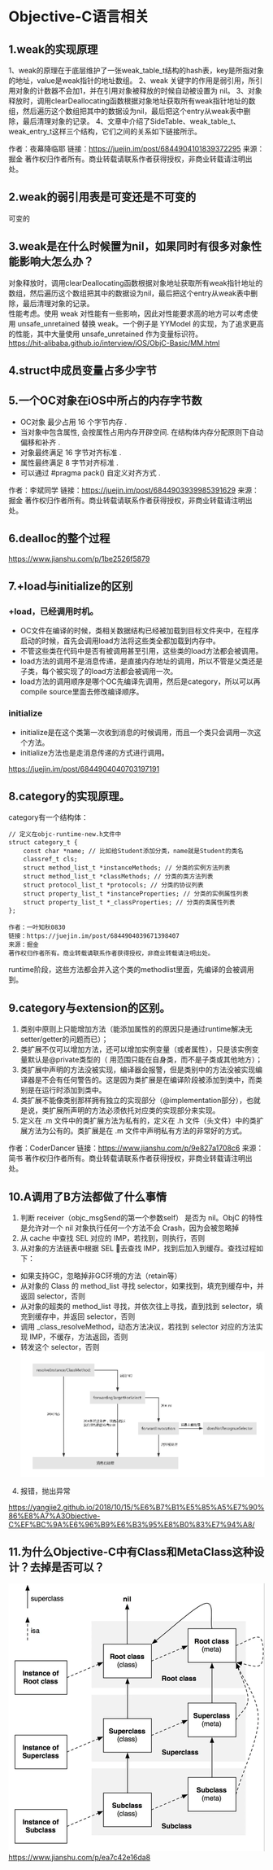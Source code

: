 # Objective-C语言相关
## 1.weak的实现原理
1、weak的原理在于底层维护了一张weak_table_t结构的hash表，key是所指对象的地址，value是weak指针的地址数组。
2、weak 关键字的作用是弱引用，所引用对象的计数器不会加1，并在引用对象被释放的时候自动被设置为 nil。
3、对象释放时，调用clearDeallocating函数根据对象地址获取所有weak指针地址的数组，然后遍历这个数组把其中的数据设为nil，最后把这个entry从weak表中删除，最后清理对象的记录。
4、文章中介绍了SideTable、weak_table_t、weak_entry_t这样三个结构，它们之间的关系如下链接所示。



作者：夜幕降临耶
链接：https://juejin.im/post/6844904101839372295
来源：掘金
著作权归作者所有。商业转载请联系作者获得授权，非商业转载请注明出处。
## 2.weak的弱引用表是可变还是不可变的
可变的

## 3.weak是在什么时候置为nil，如果同时有很多对象性能影响大怎么办？
对象释放时，调用clearDeallocating函数根据对象地址获取所有weak指针地址的数组，然后遍历这个数组把其中的数据设为nil，最后把这个entry从weak表中删除，最后清理对象的记录。  
性能考虑。使用 weak 对性能有一些影响，因此对性能要求高的地方可以考虑使用 unsafe_unretained 替换 weak。一个例子是 YYModel 的实现，为了追求更高的性能，其中大量使用 unsafe_unretained 作为变量标识符。  
https://hit-alibaba.github.io/interview/iOS/ObjC-Basic/MM.html

## 4.struct中成员变量占多少字节

## 5.一个OC对象在iOS中所占的内存字节数
* OC对象 最少占用 16 个字节内存 .
* 当对象中包含属性, 会按属性占用内存开辟空间. 在结构体内存分配原则下自动偏移和补齐 .
* 对象最终满足 16 字节对齐标准 .
* 属性最终满足 8 字节对齐标准 .
* 可以通过 #pragma pack() 自定义对齐方式 .

作者：李斌同学
链接：https://juejin.im/post/6844903939985391629
来源：掘金
著作权归作者所有。商业转载请联系作者获得授权，非商业转载请注明出处。

## 6.dealloc的整个过程
https://www.jianshu.com/p/1be2526f5879

## 7.+load与initialize的区别
### +load，已经调用时机。
* OC文件在编译的时候，类相关数据结构已经被加载到目标文件夹中，在程序启动的时候，首先会调用load方法将这些类全都加载到内存中。  
* 不管这些类在代码中是否有被调用甚至引用，这些类的load方法都会被调用。  
* load方法的调用不是消息传递，是直接内存地址的调用，所以不管是父类还是子类，每个被实现了的load方法都会被调用一次。  
* load方法的调用顺序是哪个OC先编译先调用，然后是category，所以可以再compile source里面去修改编译顺序。

### initialize
* initialize是在这个类第一次收到消息的时候调用，而且一个类只会调用一次这个方法。
* initialize方法也是走消息传递的方式进行调用。

https://juejin.im/post/6844904040703197191

## 8.category的实现原理。
category有一个结构体：
```
// 定义在objc-runtime-new.h文件中
struct category_t {
    const char *name; // 比如给Student添加分类，name就是Student的类名
    classref_t cls;
    struct method_list_t *instanceMethods; // 分类的实例方法列表
    struct method_list_t *classMethods; // 分类的类方法列表
    struct protocol_list_t *protocols; // 分类的协议列表
    struct property_list_t *instanceProperties; // 分类的实例属性列表
    struct property_list_t *_classProperties; // 分类的类属性列表
};

作者：一叶知秋0830
链接：https://juejin.im/post/6844904039671398407
来源：掘金
著作权归作者所有。商业转载请联系作者获得授权，非商业转载请注明出处。
```
runtime阶段，这些方法都会并入这个类的methodlist里面，先编译的会被调用到。

## 9.category与extension的区别。
1. 类别中原则上只能增加方法（能添加属性的的原因只是通过runtime解决无setter/getter的问题而已）；
2. 类扩展不仅可以增加方法，还可以增加实例变量（或者属性），只是该实例变量默认是@private类型的（
用范围只能在自身类，而不是子类或其他地方）；
3. 类扩展中声明的方法没被实现，编译器会报警，但是类别中的方法没被实现编译器是不会有任何警告的。这是因为类扩展是在编译阶段被添加到类中，而类别是在运行时添加到类中。
4. 类扩展不能像类别那样拥有独立的实现部分（@implementation部分），也就是说，类扩展所声明的方法必须依托对应类的实现部分来实现。
5. 定义在 .m 文件中的类扩展方法为私有的，定义在 .h 文件（头文件）中的类扩展方法为公有的。类扩展是在 .m 文件中声明私有方法的非常好的方式。

作者：CoderDancer
链接：https://www.jianshu.com/p/9e827a1708c6
来源：简书
著作权归作者所有。商业转载请联系作者获得授权，非商业转载请注明出处。

## 10.A调用了B方法都做了什么事情
1. 判断 receiver（objc_msgSend的第一个参数self） 是否为 nil。ObjC 的特性是允许对一个 nil 对象执行任何一个方法不会 Crash，因为会被忽略掉
2. 从 cache 中查找 SEL 对应的 IMP，若找到，则执行，否则
3. 从对象的方法链表中根据 SEL 去查找 IMP，找到后加入到缓存。查找过程如下：
 * 如果支持GC，忽略掉非GC环境的方法（retain等）
 * 从对象的 Class 的 method_list 寻找 selector，如果找到，填充到缓存中，并返回 selector，否则
 * 从对象的超类的 method_list 寻找，并依次往上寻找，直到找到 selector，填充到缓存中，并返回 selector，否则
 * 调用 _class_resolveMethod，动态方法决议，若找到 selector 对应的方法实现 IMP，不缓存，方法返回，否则
 * 转发这个 selector，否则
 ![avatar](/resource/messageForword.png)
4. 报错，抛出异常

https://yangjie2.github.io/2018/10/15/%E6%B7%B1%E5%85%A5%E7%90%86%E8%A7%A3Objective-C%EF%BC%9A%E6%96%B9%E6%B3%95%E8%B0%83%E7%94%A8/

## 11.为什么Objective-C中有Class和MetaClass这种设计？去掉是否可以？
![isa](/resource/isa_point.webp)
https://www.jianshu.com/p/ea7c42e16da8
